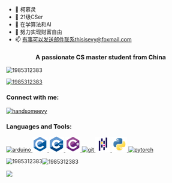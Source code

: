 - 👋 柯慕灵
- 👀 21级CSer
- 🌱 在学算法和AI
- 💞️ 努力实现财富自由
- 📫 有事可以发送邮件联系thisisevy@foxmail.com


<h3 align="center">A passionate CS master student from China</h3>

<p align="left"> <img src="https://komarev.com/ghpvc/?username=1985312383&label=Profile%20views&color=0e75b6&style=flat" alt="1985312383" /> </p>

<p align="left"> <a href="https://github.com/ryo-ma/github-profile-trophy"><img src="https://github-profile-trophy.vercel.app/?username=1985312383" alt="1985312383" /></a> </p>



<h3 align="left">Connect with me:</h3>
<p align="left">
<a href="https://kaggle.com/handsomeevy" target="blank"><img align="center" src="https://raw.githubusercontent.com/rahuldkjain/github-profile-readme-generator/master/src/images/icons/Social/kaggle.svg" alt="handsomeevy" height="30" width="40" /></a>
</p>

<h3 align="left">Languages and Tools:</h3>
<p align="left"> <a href="https://www.arduino.cc/" target="_blank" rel="noreferrer"> <img src="https://cdn.worldvectorlogo.com/logos/arduino-1.svg" alt="arduino" width="40" height="40"/> </a> <a href="https://www.cprogramming.com/" target="_blank" rel="noreferrer"> <img src="https://raw.githubusercontent.com/devicons/devicon/master/icons/c/c-original.svg" alt="c" width="40" height="40"/> </a> <a href="https://www.w3schools.com/cpp/" target="_blank" rel="noreferrer"> <img src="https://raw.githubusercontent.com/devicons/devicon/master/icons/cplusplus/cplusplus-original.svg" alt="cplusplus" width="40" height="40"/> </a> <a href="https://www.w3schools.com/cs/" target="_blank" rel="noreferrer"> <img src="https://raw.githubusercontent.com/devicons/devicon/master/icons/csharp/csharp-original.svg" alt="csharp" width="40" height="40"/> </a> <a href="https://git-scm.com/" target="_blank" rel="noreferrer"> <img src="https://www.vectorlogo.zone/logos/git-scm/git-scm-icon.svg" alt="git" width="40" height="40"/> </a> <a href="https://pandas.pydata.org/" target="_blank" rel="noreferrer"> <img src="https://raw.githubusercontent.com/devicons/devicon/2ae2a900d2f041da66e950e4d48052658d850630/icons/pandas/pandas-original.svg" alt="pandas" width="40" height="40"/> </a> <a href="https://www.python.org" target="_blank" rel="noreferrer"> <img src="https://raw.githubusercontent.com/devicons/devicon/master/icons/python/python-original.svg" alt="python" width="40" height="40"/> </a> <a href="https://pytorch.org/" target="_blank" rel="noreferrer"> <img src="https://www.vectorlogo.zone/logos/pytorch/pytorch-icon.svg" alt="pytorch" width="40" height="40"/> </a> </p>

<p><img align="left" src="https://github-readme-stats.vercel.app/api?username=1985312383&count_private=true&show_icons=true&theme=graywhite&locate=cn&layout=compact" alt="1985312383" /></p>

<p><img align="center" src="https://github-readme-streak-stats.herokuapp.com/?user=1985312383&" alt="1985312383" /></p>

<p><img align="center" src="https://github-readme-stats.vercel.app/api/top-langs/?username=1985312383" /></p>

<!---
1985312383/1985312383 is a ✨ special ✨ repository because its `README.md` (this file) appears on your GitHub profile.
You can click the Preview link to take a look at your changes.
--->
